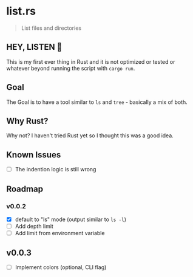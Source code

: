 # list.rs
> List files and directories

## HEY, LISTEN 🧚‍
This is my first ever thing in Rust and it is not optimized or tested or whatever beyond running the script with `cargo run`.

## Goal
The Goal is to have a tool similar to `ls` and `tree` - basically a mix of both.

## Why Rust? 
Why not? I haven't tried Rust yet so I thought this was a good idea.

## Known Issues
- [ ] The indention logic is still wrong

## Roadmap

### v0.0.2
- [x] default to "ls" mode (output similar to `ls -l`)
- [ ] Add depth limit
- [ ] Add limit from environment variable

## v0.0.3
- [ ] Implement colors (optional, CLI flag)
